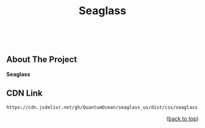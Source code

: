 <a name="readme-top"></a>


<!-- PROJECT LOGO -->
<br />
<div align="center">
    <!-- <img src="#" alt="Logo" width="300px" height=""> -->

  <h1 align="center">Seaglass</h1>

  <p align="center">
    <br />
    <br />
    <br />
  </p>
</div>


<!-- ABOUT THE PROJECT -->
## About The Project 

<!-- ![Product Name Screen Shot][product-screenshot] -->

 **Seaglass** 


<!-- ROADMAP -->
<!-- ## Roadmap

- [ ] 
- [ ] 

<p align="right">(<a href="#readme-top">back to top</a>)</p> -->

<!-- CDN -->
## CDN Link
```
https://cdn.jsdelivr.net/gh/QuantumOcean/seaglass_us/dist/css/seaglass.css
```
<p align="right">(<a href="#readme-top">back to top</a>)</p>


<!-- MARKDOWN LINKS & IMAGES -->
[product-screenshot]: public/images/screenshot.png
[Node.js]: https://img.shields.io/badge/node.js-7FC729?style=for-the-badge&logo=nodedotjs&logoColor=white
[Node-url]: https://nextjs.org/
